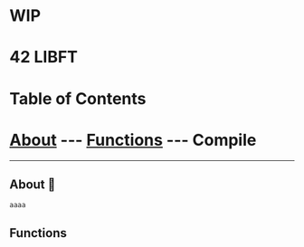 # WIP
# **42 LIBFT**
# Table of Contents
# [About](#About) --- [Functions](#Functions) --- Compile
***
<a id="About"></a>
## About 🚀
```aaaa```

<a id="Functions"></a>
## Functions
